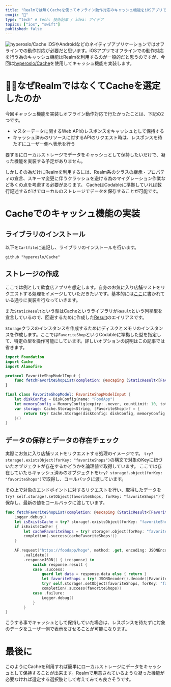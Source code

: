 ```yaml
---
title: "Realmでは無くCacheを使ってオフライン動作対応のキャッシュ機能をiOSアプリで実装する"
emoji: "🌱"
type: "tech" # tech: 技術記事 / idea: アイデア
topics: ["ios", "swift"]
published: false
---
```

![hyperoslo/Cache](https://storage.googleapis.com/zenn-user-upload/782ecaf35ae2cea2d4a2bced.png)
iOSやAndroidなどのネイティブアプリケーションではオフラインでの動作対応が必要だと思います。iOSアプリでオフラインでの動作対応を行う為のキャッシュ機能はRealmを利用するのが一般的だと思うのですが、今回は[hyperoslo/Cache](https://github.com/hyperoslo/Cache)を使用してキャッシュ機能を実装します。

# 🙅‍♂️なぜRealmではなくてCacheを選定したのか
今回キャッシュ機能を実装しオフライン動作対応で行たかったことは、下記の2つです。
- マスターデータに関するWeb APIのレスポンスをキャッシュとして保持する
- キャッシュ済みのリソースに対するAPIのリクエスト時は、レスポンスを待たずにユーザー側へ表示を行う

要するにローカルストレージでデータをキャッシュとして保持したいだけで、凝った機能を実装する予定がありません。

しかしその為だけにRealmを利用するには、Realm系のクラスの継承・プロパティの宣言、スキーマ変更に伴うクラッシュを避ける為のマイグレーション作業など多くの点を考慮する必要があります。
CacheはCodableに準拠していれば数行記述するだけでローカルのストレージでデータを保存することが可能です。

# Cacheでのキャッシュ機能の実装
## ライブラリのインストール
以下を`Cartfile`に追記し、ライブラリのインストールを行います。
``` 
github "hyperoslo/Cache"
```

## ストレージの作成
ここでは例として飲食店アプリを想定します。自身のお気に入り店舗リストをリクエストする処理をイメージしていただきたいです。基本的には[ここ](https://github.com/hyperoslo/Cache#storage)に書かれている通りに実装を行なっていきます。

また`StaticResult`という型はCacheというライブラリが`Result`という列挙型を宣言しているので、回避するために作成した[Result](https://developer.apple.com/documentation/swift/result)のエイリアスです。

`Storage`クラスのインスタンスを作成するためにディスクとメモリのインスタンスを作成します。ここでは`FavoriteShop`というCodableに準拠した型を指定して、特定の型を操作可能にしています。詳しいオプションの説明はこの記事では省きます。
```swift
import Foundation
import Cache
import Alamofire

protocol FavoriteShopModelInput {
    func fetchFavoriteShopList(completion: @escaping (StaticResult<[FavoriteShop], ErrorResponse>) -> ())
}

final class FavoriteShopModel: FavoriteShopModelInput {
    let diskConfig = DiskConfig(name: "FoodApp")
    let memoryConfig = MemoryConfig(expiry: .never, countLimit: 10, totalCostLimit: 10)
    var storage: Cache.Storage<String, [FavoriteShop]>? = {
        return try? Cache.Storage(diskConfig: diskConfig, memoryConfig: memoryConfig, transformer: TransformerFactory.forCodable(ofType: [FavoriteShop].self))
    }()
}
```

## データの保存とデータの存在チェック
実際にお気に入り店舗リストをリクエストする処理のイメージです。
`try? storage!.existsObject(forKey: "favoriteShops")`の構文で対象のKeyに紐づいたオブジェクトが存在するかどうかを論理値で取得しています。
ここでは存在していたらキャッシュ済みのオブジェクトを`try? storage!.object(forKey: "favoriteShops")`で取得し、コールバックに渡しています。

その上で対象のエンドポイントに対するリクエストを行い、取得したデータを`try? self.storage!.setObject(favoriteShops, forKey: "favoriteShops")`で保存し、最新の値をコールバックに渡しています。
```swift
func fetchFavoriteShopList(completion: @escaping (StaticResult<[FavoriteShop], ErrorResponse>) -> ()) {
    Logger.debug()
    let isExistsCache = try? storage!.existsObject(forKey: "favoriteShops")
    if isExistsCache! {
        let cacheFavoriteShops = try? storage!.object(forKey: "favoriteShops")
        completion(.success(cacheFavoriteShops!))
    }
    
    AF.request("https://foodapp/hoge", method: .get, encoding: JSONEncoding.default)
        .validate()
        .responseJSON() { (response) in
            switch response.result {
            case .success:
                guard let data = response.data else { return }
                let favoriteShops = try! JSONDecoder().decode([FavoriteShop].self, from: data)
                try? self.storage!.setObject(favoriteShops, forKey: "favoriteShops")
                completion(.success(favoriteShops))
            case .failure:
                Logger.debug()
            }
        }
}
```
こうする事でキャッシュとして保持していた場合は、レスポンスを待たずに対象のデータをユーザー側で表示をさせることが可能になります。

# 最後に

このようにCacheを利用すれば簡単にローカルストレージにデータをキャッシュとして保持することが出来ます。Realmで用意されているような凝った機能が必要なければ選定する選択肢として考えてみても良さそうです。